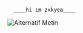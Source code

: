       ____hi ım zxkyea____
  

![Alternatif Metin](resim_url)

<!---
zxkyea/zxkyea is a ✨ special ✨ repository because its `README.md` (this file) appears on your GitHub profile.
You can click the Preview link to take a look at your changes.
--->

